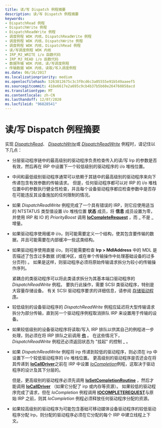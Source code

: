 ```yaml
---
title: 读/写 Dispatch 例程摘要
description: 读/写 Dispatch 例程摘要
keywords:
- DispatchRead 例程
- DispatchWrite 例程
- DispatchReadWrite 例程
- 调度例程 WDK 内核，DispatchReadWrite 例程
- 调度例程 WDK 内核，DispatchWrite 例程
- 调度例程 WDK 内核，DispatchRead 例程
- 读/写调度例程 WDK 内核
- IRP_MJ_WRITE i/o 函数代码
- IRP_MJ_READ i/o 函数代码
- 数据传输 WDK 内核，读/写调度例程
- 传输数据 WDK 内核，读取/写入调度例程
ms.date: 06/16/2017
ms.localizationpriority: medium
ms.openlocfilehash: 5263812675c3c3f0cd6c3a05555e91b549aaeef5
ms.sourcegitcommit: 418e6617e2a695c9cb4b37b5b60e264760858acd
ms.translationtype: MT
ms.contentlocale: zh-CN
ms.lasthandoff: 12/07/2020
ms.locfileid: "96828541"
---
```

# <a name="summary-of-readwrite-dispatch-routines"></a>读/写 Dispatch 例程摘要





实现 [*DispatchRead*](/windows-hardware/drivers/ddi/wdm/nc-wdm-driver_dispatch)、 [*DispatchWrite*](/windows-hardware/drivers/ddi/wdm/nc-wdm-driver_dispatch)或 [*DispatchReadWrite*](/windows-hardware/drivers/ddi/wdm/nc-wdm-driver_dispatch) 例程时，请记住以下几点：

-   分层驱动程序链中的最高级别的驱动程序负责检查传入的读/写 Irp 的参数是否有效，然后再在 IRP 中设置下一个较低级别的驱动程序的 i/o 堆栈位置。

-   中间和最低级别驱动程序通常可以依赖于其链中的最高级别的驱动程序来向下传递包含有效参数的传输请求。 但是，任何驱动程序都可以对 IRP 的 i/o 堆栈位置中的参数执行健全性检查，并且每个设备驱动程序都应检查参数中是否存在可能违反其设备施加的任何限制的情况。

-   如果 *DispatchReadWrite* 例程完成了一个具有错误的 IRP，则它应使用适当的 NTSTATUS 类型值设置 i/o 堆栈位置 **状态** 成员，将 **信息** 成员设置为零，并使用 IRP 和 IO 的 *PriorityBoost* 调用 [**IoCompleteRequest**](/windows-hardware/drivers/ddi/wdm/nf-wdm-iocompleterequest) ，而 \_ 不是 \_ 增量。

-   如果驱动程序使用缓冲 i/o，则可能需要定义一个结构，使其包含要传输的数据，并且可能需要在内部缓冲一些这类结构。

-   如果驱动程序使用直接 i/o，则可能需要检查 **Irp &gt; MdlAddress** 中的 MDL 是否描述了包含过多数据 (的缓冲区，或在单个传输操作中处理基础设备的过多分页符) 。 如果是这样，则驱动程序必须将原始传输请求拆分为较小的传输操作序列。

    紧耦合的类驱动程序可以将此类请求拆分为其基本端口驱动程序的 *DispatchReadWrite* 例程。 要执行此操作，需要 SCSI 类驱动程序，特别是大容量存储设备。 有关 SCSI 驱动程序要求的详细信息，请参阅 [存储驱动程序](../storage/storage-drivers.md)。

-   较低级别的设备驱动程序的 *DispatchReadWrite* 例程应延迟将大型传输请求拆分为部分传输，直到另一个驱动程序例程取消排队 IRP 来设置用于传输的设备。

-   如果较低级别的设备驱动程序将读取/写入 IRP 排队以供其自己的例程进一步处理，则必须在将 IRP 排队之前调用 [**也**](/windows-hardware/drivers/ddi/wdm/nf-wdm-iomarkirppending) 。 在这些情况下， *DispatchReadWrite* 例程还必须返回状态为 "挂起" 的控制 \_ 。

-   如果 *DispatchReadWrite* 例程将 irp 传递到较低的驱动程序，则必须在 irp 中设置下一个较低驱动程序的 i/o 堆栈位置。 更高级别的驱动程序是否还会在将其传递到 [**IoCallDriver**](/windows-hardware/drivers/ddi/wdm/nf-wdm-iocalldriver)之前在 IRP 中设置 [*IoCompletion*](/windows-hardware/drivers/ddi/wdm/nc-wdm-io_completion_routine)例程，这取决于驱动程序的设计及其下分层的。

    但是，更高级别的驱动程序必须先调用 [**IoSetCompletionRoutine**](/windows-hardware/drivers/ddi/wdm/nf-wdm-iosetcompletionroutine) ，然后才能调用 [**IoCallDriver**](/windows-hardware/drivers/ddi/wdm/nf-wdm-iocalldriver) （如果它分配了 irp 或内存等资源）。 如果较低的驱动程序完成了请求，但在 *IoCompletion* 例程调用 [**IOCOMPLETEREQUEST**](/windows-hardware/drivers/ddi/wdm/nf-wdm-iocompleterequest)与原始 IRP 之前，则其 *IoCompletion* 例程必须释放任何驱动程序分配的资源。

-   如果较高级别的驱动程序为可能包含基础可移动媒体设备驱动程序的较低驱动程序分配 Irp，则分配的驱动程序必须在它分配的每个 IRP 中建立线程上下文。

 

